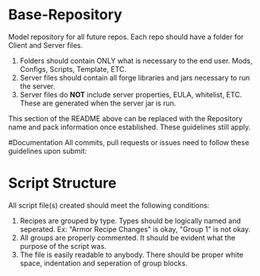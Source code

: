 # Base-Repository
Model repository for all future repos.
Each repo should have a folder for Client and Server files. 

1. Folders should contain ONLY what is necessary to the end user. Mods, Configs, Scripts, Template, ETC.
2. Server files should contain all forge libraries and jars necessary to run the server.
3. Server files do **NOT** include server properties, EULA, whitelist, ETC. These are generated when the server jar is run. 

This section of the README above can be replaced with the Repository name and pack information once established. These guidelines still apply.

#Documentation
All commits, pull requests or issues need to follow these guidelines upon submit:



# Script Structure
All script file(s) created should meet the following conditions:

1. Recipes are grouped by type. Types should be logically named and seperated. Ex: "Armor Recipe Changes" is okay, "Group 1" is not okay.
2. All groups are properly commented. It should be evident what the purpose of the script was.
3. The file is easily readable to anybody. There should be proper white space, indentation and seperation of group blocks. 

